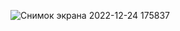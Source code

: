 ![Снимок экрана 2022-12-24 175837](https://user-images.githubusercontent.com/118188286/209437362-f1c77770-527d-42a2-8565-7b4c4381f3ba.png)
